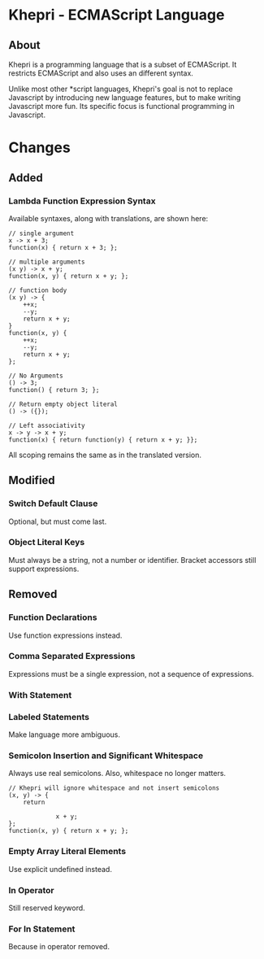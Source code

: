# Khepri - ECMAScript Language #

## About ##
Khepri is a programming language that is a subset of ECMAScript. It restricts
ECMAScript and also uses an different syntax.

Unlike most other *script languages, Khepri's goal is not to replace Javascript
by introducing new language features, but to make writing Javascript more fun.
Its specific focus is functional programming in Javascript.


# Changes #

## Added ##

### Lambda Function Expression Syntax ###
Available syntaxes, along with translations, are shown here: 

    // single argument
    x -> x + 3;
    function(x) { return x + 3; };
    
    // multiple arguments
    (x y) -> x + y; 
    function(x, y) { return x + y; };
    
    // function body
    (x y) -> {
        ++x;
        --y;
        return x + y;
    }
    function(x, y) {
        ++x; 
        --y;
        return x + y;
    };
    
    // No Arguments
    () -> 3;
    function() { return 3; };
    
    // Return empty object literal
    () -> ({});
    
    // Left associativity
    x -> y -> x + y;
    function(x) { return function(y) { return x + y; }};

All scoping remains the same as in the translated version.


## Modified ##

### Switch Default Clause ###
Optional, but must come last.

### Object Literal Keys ###
Must always be a string, not a number or identifier.
Bracket accessors still support expressions.


## Removed ##

### Function Declarations ###
Use function expressions instead.

### Comma Separated Expressions ###
Expressions must be a single expression, not a sequence of expressions.

### With Statement ###


### Labeled Statements ###
Make language more ambiguous.

### Semicolon Insertion and Significant Whitespace ###
Always use real semicolons. Also, whitespace no longer matters.

    // Khepri will ignore whitespace and not insert semicolons
    (x, y) -> {
        return
        
                 x + y;
    };
    function(x, y) { return x + y; };

### Empty Array Literal Elements ###
Use explicit undefined instead.

### In Operator ###
Still reserved keyword.

### For In Statement ###
Because in operator removed.

